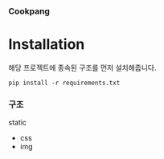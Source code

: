 ### Cookpang

# Installation

해당 프로젝트에 종속된 구조를 먼저 설치해줍니다.
```
pip install -r requirements.txt
```


### 구조 

static
- css
- img

